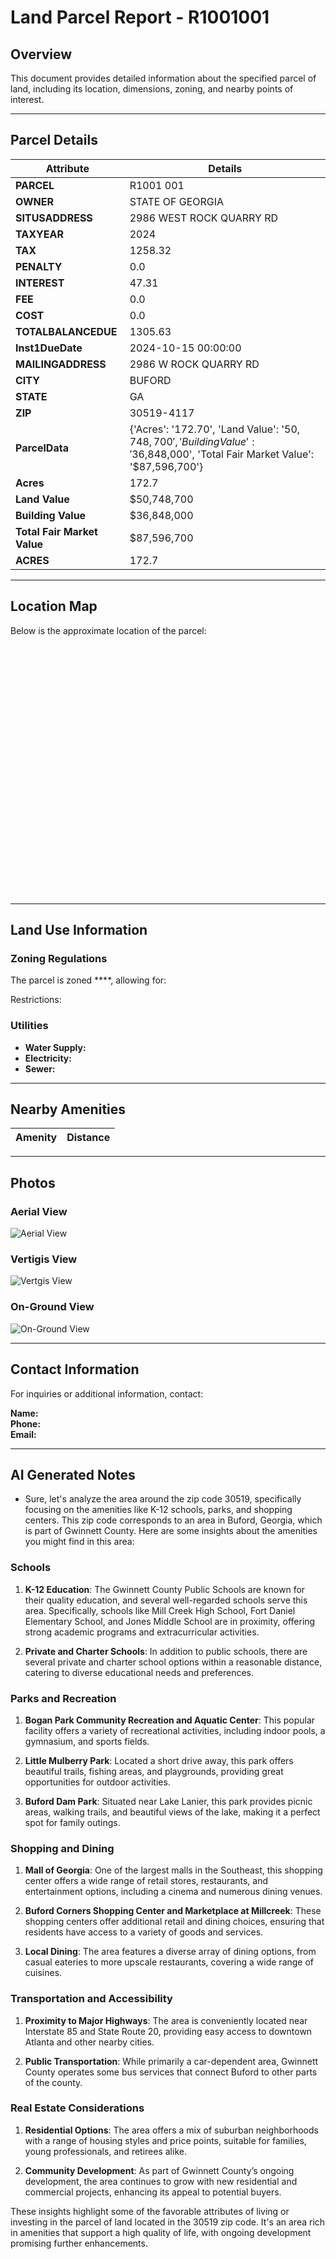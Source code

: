 # Land Parcel Report - R1001001

## Overview

This document provides detailed information about the specified parcel of land, including its location, dimensions, zoning, and nearby points of interest.

---

## Parcel Details

| **Attribute**   | **Details**           |
|------------------|-----------------------|
| **PARCEL**    | R1001 001           |
| **OWNER**    | STATE OF GEORGIA           |
| **SITUSADDRESS**    | 2986 WEST ROCK QUARRY RD           |
| **TAXYEAR**    | 2024           |
| **TAX**    | 1258.32           |
| **PENALTY**    | 0.0           |
| **INTEREST**    | 47.31           |
| **FEE**    | 0.0           |
| **COST**    | 0.0           |
| **TOTALBALANCEDUE**    | 1305.63           |
| **Inst1DueDate**    | 2024-10-15 00:00:00           |
| **MAILINGADDRESS**    | 2986 W ROCK QUARRY RD           |
| **CITY**    | BUFORD           |
| **STATE**    | GA           |
| **ZIP**    | 30519-4117           |
| **ParcelData**    | {'Acres': '172.70', 'Land Value': '$50,748,700', 'Building Value': '$36,848,000', 'Total Fair Market Value': '$87,596,700'}           |
| **Acres**    | 172.7           |
| **Land Value**    | $50,748,700           |
| **Building Value**    | $36,848,000           |
| **Total Fair Market Value**    | $87,596,700           |
| **ACRES**    | 172.7           |


---

## Location Map

Below is the approximate location of the parcel:

<div id="map" style="height: 400px;"></div>

---

## Land Use Information

### Zoning Regulations
The parcel is zoned ****, allowing for:


Restrictions:


### Utilities
- **Water Supply:** 
- **Electricity:** 
- **Sewer:** 

---

## Nearby Amenities

| **Amenity**        | **Distance** |
|--------------------|--------------|

---

## Photos

### Aerial View
![Aerial View](screenshots/R1001001.png)

### Vertigis View
![Vertgis View](screenshots/R1001001-vertgis.png)

### On-Ground View
![On-Ground View]()

---

## Contact Information

For inquiries or additional information, contact:

**Name:**   
**Phone:**   
**Email:**   

---

## AI Generated Notes


- Sure, let's analyze the area around the zip code 30519, specifically focusing on the amenities like K-12 schools, parks, and shopping centers. This zip code corresponds to an area in Buford, Georgia, which is part of Gwinnett County. Here are some insights about the amenities you might find in this area:

### Schools
1. **K-12 Education**: The Gwinnett County Public Schools are known for their quality education, and several well-regarded schools serve this area. Specifically, schools like Mill Creek High School, Fort Daniel Elementary School, and Jones Middle School are in proximity, offering strong academic programs and extracurricular activities.

2. **Private and Charter Schools**: In addition to public schools, there are several private and charter school options within a reasonable distance, catering to diverse educational needs and preferences.

### Parks and Recreation
1. **Bogan Park Community Recreation and Aquatic Center**: This popular facility offers a variety of recreational activities, including indoor pools, a gymnasium, and sports fields.

2. **Little Mulberry Park**: Located a short drive away, this park offers beautiful trails, fishing areas, and playgrounds, providing great opportunities for outdoor activities.

3. **Buford Dam Park**: Situated near Lake Lanier, this park provides picnic areas, walking trails, and beautiful views of the lake, making it a perfect spot for family outings.

### Shopping and Dining
1. **Mall of Georgia**: One of the largest malls in the Southeast, this shopping center offers a wide range of retail stores, restaurants, and entertainment options, including a cinema and numerous dining venues.

2. **Buford Corners Shopping Center and Marketplace at Millcreek**: These shopping centers offer additional retail and dining choices, ensuring that residents have access to a variety of goods and services.

3. **Local Dining**: The area features a diverse array of dining options, from casual eateries to more upscale restaurants, covering a wide range of cuisines.

### Transportation and Accessibility
1. **Proximity to Major Highways**: The area is conveniently located near Interstate 85 and State Route 20, providing easy access to downtown Atlanta and other nearby cities.

2. **Public Transportation**: While primarily a car-dependent area, Gwinnett County operates some bus services that connect Buford to other parts of the county.

### Real Estate Considerations
1. **Residential Options**: The area offers a mix of suburban neighborhoods with a range of housing styles and price points, suitable for families, young professionals, and retirees alike.

2. **Community Development**: As part of Gwinnett County’s ongoing development, the area continues to grow with new residential and commercial projects, enhancing its appeal to potential buyers.

These insights highlight some of the favorable attributes of living or investing in the parcel of land located in the 30519 zip code. It's an area rich in amenities that support a high quality of life, with ongoing development promising further enhancements.
